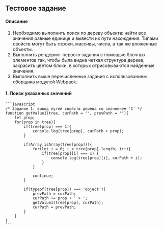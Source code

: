 ## Тестовое задание
#### Описание
1. Необходимо выполнить поиск по дереву объекта: найти все значения равные единице и вывести их пути нахождения. 
Типами свойств могут быть строки, массивы, числа, а так же вложенные объекты.
2. Выполнить рендеринг первого задания с помощью блочных элементов так, чтобы была видна четкая структура дерева,
закрасить цветом блоки, в которых отрисовываются найденные значения.
3. Выполнить выше перечисленные задания с использованием сборщика модулей Webpack.

#### 1. Поиск указанных значений
    ```javascript
    /* Задание 1: вывод путей свойств дерева со значением '1' */
    function getValue1(tree, curPath = '', prevPath = ''){
        let prop;
        for(prop in tree){
            if(tree[prop] === 1){
                console.log(tree[prop], curPath + prop);
            }

            if(Array.isArray(tree[prop])){
                for(let i = 0; i < tree[prop].length; i++){
                    if(tree[prop][i] === 1) {
                        console.log(tree[prop][i], curPath + i);
                    }
                }

                continue;
            }

            if(typeof(tree[prop]) === 'object'){
                prevPath = curPath;
                curPath += prop + ' > ';
                getValue1(tree[prop], curPath);
                curPath = prevPath;
            }
        }
    }
    ```
